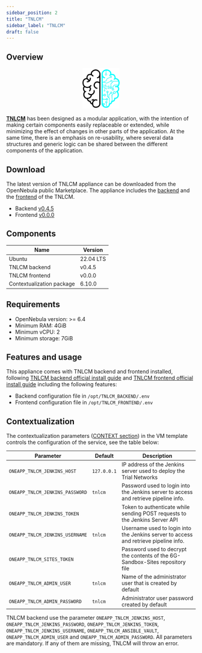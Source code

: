 ```yaml
---
sidebar_position: 2
title: "TNLCM"
sidebar_label: "TNLCM"
draft: false
---
```


## Overview

<p align="center">
  <a href="https://github.com/6G-SANDBOX/TNLCM"><img src="https://raw.githubusercontent.com/6G-SANDBOX/TNLCM/main/docs/images/logo.png" width="100" title="TNLCM"></img></a>
</p>

**[TNLCM](https://github.com/6G-SANDBOX/TNLCM)** has been designed as a modular application, with the intention of making certain components easily replaceable or extended, while minimizing the effect of changes in other parts of the application. At the same time, there is an emphasis on re-usability, where several data structures and generic logic can be shared between the different components of the application.

## Download

The latest version of TNLCM appliance can be downloaded from the OpenNebula public Marketplace. The appliance includes the [backend](https://github.com/6G-SANDBOX/TNLCM) and the [frontend](https://github.com/6G-SANDBOX/TNLCM_FRONTEND) of the TNLCM.

- Backend [v0.4.5](https://marketplace.mobilesandbox.cloud:9443/appliance/service_TNLCM)
- Frontend [v0.0.0](https://marketplace.mobilesandbox.cloud:9443/appliance/service_TNLCM)

## Components

| Name                      | Version    |
| ------------------------- | ---------- |
| Ubuntu                    | 22.04 LTS  |
| TNLCM backend             | v0.4.5     |
| TNLCM frontend            | v0.0.0     |
| Contextualization package | 6.10.0     |

## Requirements

* OpenNebula version: >= 6.4
* Minimum RAM: 4GiB
* Minimum vCPU: 2
* Minimum storage: 7GiB

## Features and usage

This appliance comes with TNLCM backend and frontend installed, following [TNLCM backend official install guide](https://github.com/6G-SANDBOX/TNLCM?tab=readme-ov-file#rocket-getting-started-locally) and [TNLCM frontend official install guide](https://github.com/6G-SANDBOX/TNLCM_FRONTEND?tab=readme-ov-file#rocket-getting-started-locally) including the following features:

- Backend configuration file in `/opt/TNLCM_BACKEND/.env`
- Frontend configuration file in `/opt/TNLCM_FRONTEND/.env`

## Contextualization

The contextualization parameters ([CONTEXT section](https://docs.opennebula.io/stable/management_and_operations)) in the VM template controls the configuration of the service, see the table below:

| Parameter                            | Default        | Description                                                                          |
| ------------------------------------ | -------------- | ------------------------------------------------------------------------------------ |
| ``ONEAPP_TNLCM_JENKINS_HOST``        | ``127.0.0.1``  | IP address of the Jenkins server used to deploy the Trial Networks                   |
| ``ONEAPP_TNLCM_JENKINS_PASSWORD``    | ``tnlcm``      | Password used to login into the Jenkins server to access and retrieve pipeline info. |
| ``ONEAPP_TNLCM_JENKINS_TOKEN``       |                | Token to authenticate while sending POST requests to the Jenkins Server API          |
| ``ONEAPP_TNLCM_JENKINS_USERNAME``    | ``tnlcm``      | Username used to login into the Jenkins server to access and retrieve pipeline info. |
| ``ONEAPP_TNLCM_SITES_TOKEN``         |                | Password used to decrypt the contents of the 6G-Sandbox-Sites repository file        |
| ``ONEAPP_TNLCM_ADMIN_USER``          | ``tnlcm``      | Name of the administrator user that is created by default                            |
| ``ONEAPP_TNLCM_ADMIN_PASSWORD``      | ``tnlcm``      | Administrator user password created by default                                       |

TNLCM backend use the parameter ``ONEAPP_TNLCM_JENKINS_HOST``, ``ONEAPP_TNLCM_JENKINS_PASSWORD``, ``ONEAPP_TNLCM_JENKINS_TOKEN``, ``ONEAPP_TNLCM_JENKINS_USERNAME``, ``ONEAPP_TNLCM_ANSIBLE_VAULT``, ``ONEAPP_TNLCM_ADMIN_USER`` and ``ONEAPP_TNLCM_ADMIN_PASSWORD``. All parameters are mandatory. If any of them are missing, TNLCM will throw an error.